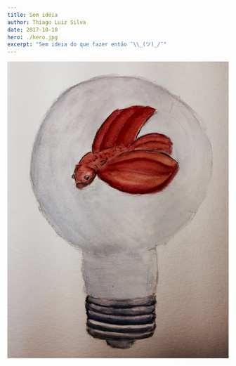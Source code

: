 ```yaml
---
title: Sem idéia
author: Thiago Luiz Silva
date: 2017-10-10
hero: ./hero.jpg
excerpt: "Sem ideia do que fazer então ¯\\_(ツ)_/¯"
---
```


<div className="Image__Small">
  <img
    src="./2017-10-10-sem-ideia.jpeg"
    title="Sei lá"
    alt="Um peixe beta numa lâmpada"
  />
</div>
